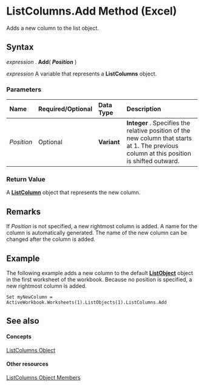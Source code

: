 
# ListColumns.Add Method (Excel)

Adds a new column to the list object.


## Syntax

 _expression_ . **Add**( **_Position_** )

 _expression_ A variable that represents a **ListColumns** object.


### Parameters



|**Name**|**Required/Optional**|**Data Type**|**Description**|
|:-----|:-----|:-----|:-----|
| _Position_|Optional| **Variant**| **Integer** . Specifies the relative position of the new column that starts at 1. The previous column at this position is shifted outward.|

### Return Value

A  **[ListColumn](c2060e4a-2340-c606-f272-1e4dad6964d0.md)** object that represents the new column.


## Remarks

If  _Position_ is not specified, a new rightmost column is added. A name for the column is automatically generated. The name of the new column can be changed after the column is added.


## Example

The following example adds a new column to the default  **[ListObject](46de6c4f-8ce0-0c7d-da59-6e52f5eab612.md)** object in the first worksheet of the workbook. Because no position is specified, a new rightmost column is added.


```
Set myNewColumn = ActiveWorkbook.Worksheets(1).ListObjects(1).ListColumns.Add
```


## See also


#### Concepts


[ListColumns Object](c1b8aff0-3049-df58-ce1f-0c5e4bddc467.md)
#### Other resources


[ListColumns Object Members](2dd633da-ebc3-6b7c-e002-0571f88b48c4.md)
